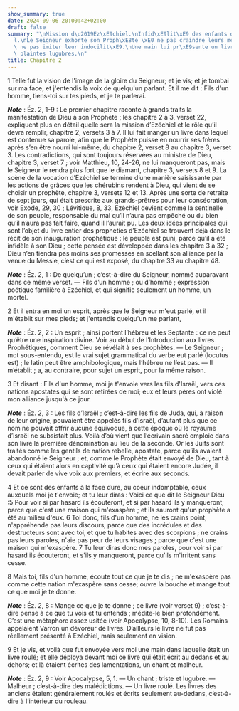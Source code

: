 ```yaml
---
show_summary: true
date: 2024-09-06 20:00:42+02:00
draft: false
summary: "\nMission d\u2019Ez\xE9chiel.\nInfid\xE9lit\xE9 des enfants d\u2019Isra\xEB\
  l.\nLe Seigneur exhorte son Proph\xE8te \xE0 ne pas craindre leurs menaces et \xE0\
  \ ne pas imiter leur indocilit\xE9.\nUne main lui pr\xE9sente un livre rempli de\
  \ plaintes lugubres.\n"
title: Chapitre 2
---
```





1 Telle fut la vision de l'image de la gloire du Seigneur; et je vis; et je tombai sur ma face, et j'entendis la voix de quelqu'un parlant. Et il me dit : Fils d'un homme, tiens-toi sur tes pieds, et je te parlerai.

***Note*** :  Éz. 2, 1-9 : Le premier chapitre raconte à grands traits la manifestation de Dieu à son Prophète ; les chapitre 2 à 3, verset 22, expliquent plus en détail quelle sera la mission d’Ezéchiel et le rôle qu’il devra remplir, chapitre 2, versets 3 à 7. Il lui fait manger un livre dans lequel est contenue sa parole, afin que le Prophète puisse en nourrir ses frères après s’en être nourri lui-même, du chapitre 2, verset 8 au chapitre 3, verset 3. Les contradictions, qui sont toujours réservées au ministre de Dieu, chapitre 3, verset 7 ; voir Matthieu, 10, 24-26, ne lui manqueront pas, mais le Seigneur le rendra plus fort que le diamant, chapitre 3, versets 8 et 9. La scène de la vocation d’Ezéchiel se termine d’une manière saisissante par les actions de grâces que les chérubins rendent à Dieu, qui vient de se choisir un prophète, chapitre 3, versets 12 et 13. Après une sorte de retraite de sept jours, qui était prescrite aux grands-prêtres pour leur consécration, voir Exode, 29, 30 ; Lévitique, 8, 33, Ezéchiel
devient comme la sentinelle de son peuple, responsable du mal qu’il n’aura pas empêché ou du bien qu’il n’aura pas fait faire, quand il l’aurait pu. Les deux idées principales qui sont l’objet du livre entier des prophéties d’Ezéchiel se trouvent déjà dans le récit de son inauguration prophétique : le peuple est puni, parce qu’il a été infidèle à son Dieu ; cette pensée est développée dans les chapitre 3 à 32 ; Dieu n’en tiendra pas moins ses promesses en scellant son alliance par la venue du Messie, c’est ce qui est exposé, du chapitre 33 au chapitre 48.

***Note*** :  Éz. 2, 1 : De quelqu’un ; c’est-à-dire du Seigneur, nommé auparavant dans ce même verset. ― Fils d’un homme ; ou d’homme ; expression poétique familière à Ezéchiel, et qui signifie seulement un homme, un mortel.

2 Et il entra en moi un esprit, après que le Seigneur m'eut parlé, et il m'établit sur mes pieds; et j'entendis quelqu'un me parlant,

***Note*** :  Éz. 2, 2 : Un esprit ; ainsi portent l’hébreu et les Septante : ce ne peut qu’être une inspiration divine. Voir au début de l’Introduction aux livres Prophétiques, comment Dieu se révélait à ses prophètes. ― Le Seigneur ; mot sous-entendu, est le vrai sujet grammatical du verbe eut parlé (locutus est) ; le latin peut être amphibologique, mais l’hébreu ne l’est pas. ― Il m’établit ; a, au contraire, pour sujet un esprit, pour la même raison.

3 Et disant : Fils d'un homme, moi je t'envoie vers les fils d'Israël, vers ces nations apostates qui se sont retirées de moi; eux et leurs pères ont violé mon alliance jusqu'à ce jour.

***Note*** :  Éz. 2, 3 : Les fils d’Israël ; c’est-à-dire les fils de Juda, qui, à raison de leur origine, pouvaient être appelés fils d’Israël, d’autant plus que ce nom ne pouvait offrir aucune équivoque, à cette époque où le royaume d’Israël ne subsistait plus. Voilà d’où vient que l’écrivain sacré emploie dans son livre la première dénomination au lieu de la seconde. Or les Juifs sont traités comme les gentils de nation rebelle, apostate, parce qu’ils avaient abandonné le Seigneur ; et, comme le Prophète était envoyé de Dieu, tant à ceux qui étaient alors en captivité qu’à ceux qui étaient encore Judée, il devait parler de vive voix aux premiers, et écrire aux seconds.

4 Et ce sont des enfants à la face dure, au coeur indomptable, ceux auxquels moi je t'envoie; et tu leur diras : Voici ce que dit le Seigneur Dieu :5 Pour voir si par hasard ils écouteront, et si par hasard ils y manqueront; parce que c'est une maison qui m'exaspère ; et ils sauront qu'un prophète a été au milieu d'eux. 6 Toi donc, fils d'un homme, ne les crains point, n'appréhende pas leurs discours, parce que des incrédules et des destructeurs sont avec toi, et que tu habites avec des scorpions ; ne crains pas leurs paroles, n'aie pas peur de leurs visages ; parce que c'est une maison qui m'exaspère. 7 Tu leur diras donc mes paroles, pour voir si par hasard ils écouteront, et s'ils y manqueront, parce qu'ils m'irritent sans cesse.


8 Mais toi, fils d'un homme, écoute tout ce que je te dis ; ne m'exaspère pas comme cette nation m'exaspère sans cesse; ouvre la bouche et mange tout ce que moi je te donne.

***Note*** :  Éz. 2, 8 : Mange ce que je te donne ; ce livre (voir verset 9) ; c’est-à-dire pense à ce que tu vois et tu entends ; médite-le bien profondément. C’est une métaphore assez usitée (voir Apocalypse, 10, 8-10). Les Romains appelaient Varron un dévoreur de livres. D’ailleurs le livre ne fut pas réellement présenté à Ezéchiel, mais seulement en vision.


9 Et je vis, et voilà que fut envoyée vers moi une main dans laquelle était un livre roulé; et elle déploya devant moi ce livre qui était écrit au dedans et au dehors; et là étaient écrites des lamentations, un chant et malheur.

***Note*** :  Éz. 2, 9 : Voir Apocalypse, 5, 1. ― Un chant ; triste et lugubre. ― Malheur ; c’est-à-dire des malédictions. ― Un livre roulé. Les livres des anciens étaient généralement roulés et écrits seulement au-dedans, c’est-à-dire à l’intérieur du rouleau.

